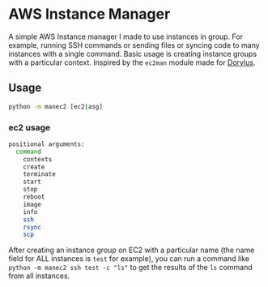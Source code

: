 # AWS Instance Manager
A simple AWS Instance manager I made to use instances in group. For example, running SSH commands or sending files or syncing code to many instances with a single command.
Basic usage is creating instance groups with a particular context.
Inspired by the `ec2man` module made for [Dorylus](https://github.com/uclasystem/dorylus).

## Usage
```bash
python -m manec2 [ec2|asg]
```

### ec2 usage
```bash
positional arguments:
  command
    contexts
    create
    terminate
    start
    stop
    reboot
    image
    info
    ssh
    rsync
    scp
```

After creating an instance group on EC2 with a particular name (the name field for ALL instances is `test` for example), you can run a command like
`python -m manec2 ssh test -c "ls"` to get the results of the `ls` command from all instances.